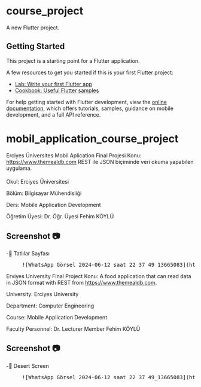 # course_project

A new Flutter project.

## Getting Started

This project is a starting point for a Flutter application.

A few resources to get you started if this is your first Flutter project:

- [Lab: Write your first Flutter app](https://docs.flutter.dev/get-started/codelab)
- [Cookbook: Useful Flutter samples](https://docs.flutter.dev/cookbook)

For help getting started with Flutter development, view the
[online documentation](https://docs.flutter.dev/), which offers tutorials,
samples, guidance on mobile development, and a full API reference.
# mobil_application_course_project

Erciyes Üniversites Mobil Aplication Final Projesi
Konu: https://www.themealdb.com REST ile JSON biçiminde veri okuma yapabilen uygulama.

####

<p>Okul: Erciyes Üniversitesi</p>

<p>Bölüm: Bilgisayar Mühendisliği</p>

<p>Ders: Mobile Application Development</p>

<p>Öğretim Üyesi: Dr. Öğr. Üyesi Fehim KÖYLÜ</p>

##

## Screenshot 📷
-📌 Tatlılar Sayfası
<pre>
     ![WhatsApp Görsel 2024-06-12 saat 22 37 49_13665083](https://github.com/muhammed432/Mobile-project/assets/171627973/1a9419ad-dfd1-49c8-b3fb-e71e822b57d9)
</pre>






Erviyes University Final Project
Konu: A food application that can read data in JSON format with REST from https://www.themealdb.com.

<p>University: Erciyes University </p>
<p>Department: Computer Engineering</p>
<p>Course: Mobile Application Development </p>
<p>Faculty Personnel: Dr. Lecturer Member Fehim KÖYLÜ</p>



## Screenshot 📷
-📌 Desert Screen
<pre>
     ![WhatsApp Görsel 2024-06-12 saat 22 37 49_13665083](https://github.com/muhammed432/Mobile-project/assets/171627973/71095a4c-25b8-4909-adea-7888d7b889c6)

</pre>

